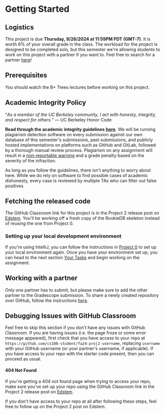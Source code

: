 # Getting Started

## Logistics

This project is due **Thursday, 9/26/2024 at 11:59PM PDT (GMT-7)**. It is worth 6% of your overall grade in the class. The workload for the project is designed to be completed solo, but this semester we're allowing students to work on this project with a partner if you want to. Feel free to search for a partner [here](https://edstem.org/us/courses/62108/discussion/5189302)!

## Prerequisites

You should watch the B+ Trees lectures before working on this project.

## Academic Integrity Policy

“_As a member of the UC Berkeley community, I act with honesty, integrity, and respect for others._” — UC Berkeley Honor Code

**Read through the academic integrity guidelines** [**here**](https://cs186berkeley.net/integrityguidelines/)**.** We will be running plagiarism detection software on every submission against our own database of this semester's submissions, past submissions, and publicly hosted implementations on platforms such as GitHub and GitLab, followed by a thorough manual review process. Plagiarism on any assignment will result in a [non-reportable warning](https://conduct.berkeley.edu/wp-content/uploads/2024/01/Academic-Misconduct-Resource-Sheet-for-Students-UPDATED.pdf) and a grade penalty based on the severity of the infraction.

As long as you follow the guidelines, there isn't anything to worry about here. While we do rely on software to find possible cases of academic dishonesty, every case is reviewed by multiple TAs who can filter out false positives.

## Fetching the released code

The GitHub Classroom link for this project is in the Project 2 release post on [Edstem](https://edstem.org/us/courses/62108/discussion/). You'll be working off a fresh copy of the RookieDB skeleton instead of reusing the one from Project 0.

### Setting up your local development environment

If you're using IntelliJ, you can follow the instructions in [Project 0](../proj0/getting-started.md#setting-up-your-local-development-environment) to set up your local environment again. Once you have your environment set up, you can head to the next section [Your Tasks](your-tasks.md) and begin working on the assignment.

## Working with a partner

Only one partner has to submit, but please make sure to add the other partner to the Gradescope submission. To share a newly created repository over GitHub, follow the instructions [here](../../common/adding-a-partner-on-github.md).

## Debugging Issues with GitHub Classroom

Feel free to skip this section if you don't have any issues with GitHub Classroom. If you are having issues \(i.e. the page froze or some error message appeared\), first check that you have access to your repo at `https://github.com/cs186-student/fa24-proj2-username`, replacing `username` with your GitHub username (or your partner's username, if applicable). If you have access to your repo with the starter code present, then you can proceed as usual. 

#### 404 Not Found

If you're getting a 404 not found page when trying to access your repo, make sure you've set up your repo using the GitHub Classroom link in the Project 2 release post on [Edstem](https://edstem.org/us/courses/62108/discussion/).

If you don't have access to your repo at all after following these steps, feel free to follow up on the Project 2 post on Edstem.

